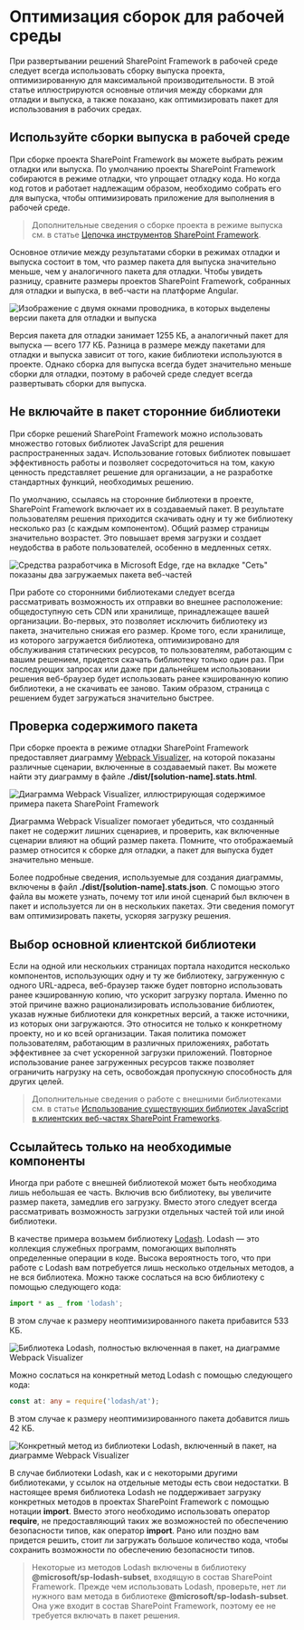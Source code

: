 # <a name="optimize-builds-for-production"></a>Оптимизация сборок для рабочей среды

При развертывании решений SharePoint Framework в рабочей среде следует всегда использовать сборку выпуска проекта, оптимизированную для максимальной производительности. В этой статье иллюстрируются основные отличия между сборками для отладки и выпуска, а также показано, как оптимизировать пакет для использования в рабочих средах.

## <a name="use-release-builds-in-production"></a>Используйте сборки выпуска в рабочей среде

При сборке проекта SharePoint Framework вы можете выбрать режим отладки или выпуска. По умолчанию проекты SharePoint Framework собираются в режиме отладки, что упрощает отладку кода. Но когда код готов и работает надлежащим образом, необходимо собрать его для выпуска, чтобы оптимизировать приложение для выполнения в рабочей среде.

> Дополнительные сведения о сборке проекта в режиме выпуска см. в статье [Цепочка инструментов SharePoint Framework](./sharepoint-framework-toolchain).

Основное отличие между результатами сборки в режимах отладки и выпуска состоит в том, что размер пакета для выпуска значительно меньше, чем у аналогичного пакета для отладки. Чтобы увидеть разницу, сравните размеры проектов SharePoint Framework, собранных для отладки и выпуска, в веб-части на платформе Angular.

![Изображение с двумя окнами проводника, в которых выделены версии пакета для отладки и выпуска](../../../images/guidance-productionbuilds-debug-vs-ship-bundle.png)

Версия пакета для отладки занимает 1255 КБ, а аналогичный пакет для выпуска — всего 177 КБ. Разница в размере между пакетами для отладки и выпуска зависит от того, какие библиотеки используются в проекте. Однако сборка для выпуска всегда будет значительно меньше сборки для отладки, поэтому в рабочей среде следует всегда развертывать сборки для выпуска.

## <a name="dont-include-third-party-libraries-in-the-bundle"></a>Не включайте в пакет сторонние библиотеки

При сборке решений SharePoint Framework можно использовать множество готовых библиотек JavaScript для решения распространенных задач. Использование готовых библиотек повышает эффективность работы и позволяет сосредоточиться на том, какую ценность представляет решение для организации, а не разработке стандартных функций, необходимых решению.

По умолчанию, ссылаясь на сторонние библиотеки в проекте, SharePoint Framework включает их в создаваемый пакет. В результате пользователям решения приходится скачивать одну и ту же библиотеку несколько раз (с каждым компонентом). Общий размер страницы значительно возрастет. Это повышает время загрузки и создает неудобства в работе пользователей, особенно в медленных сетях.

![Средства разработчика в Microsoft Edge, где на вкладке "Сеть" показаны два загружаемых пакета веб-частей](../../../images/guidance-productionbuilds-two-bundles-with-libraries.png)

При работе со сторонними библиотеками следует всегда рассматривать возможность их отправки во внешнее расположение: общедоступную сеть CDN или хранилище, принадлежащее вашей организации. Во-первых, это позволяет исключить библиотеку из пакета, значительно снижая его размер. Кроме того, если хранилище, из которого загружается библиотека, оптимизировано для обслуживания статических ресурсов, то пользователям, работающим с вашим решением, придется скачать библиотеку только один раз. При последующих запросах или даже при дальнейшем использовании решения веб-браузер будет использовать ранее кэшированную копию библиотеки, а не скачивать ее заново. Таким образом, страница с решением будет загружаться значительно быстрее.

## <a name="verify-the-contents-of-your-bundle"></a>Проверка содержимого пакета

При сборке проекта в режиме отладки SharePoint Framework предоставляет диаграмму [Webpack Visualizer](https://chrisbateman.github.io/webpack-visualizer/), на которой показаны различные сценарии, включенные в создаваемый пакет. Вы можете найти эту диаграмму в файле **./dist/[solution-name].stats.html**.

![Диаграмма Webpack Visualizer, иллюстрирующая содержимое примера пакета SharePoint Framework](../../../images/guidance-productionbuilds-webpack-visualizer-angular.png)

Диаграмма Webpack Visualizer помогает убедиться, что созданный пакет не содержит лишних сценариев, и проверить, как включенные сценарии влияют на общий размер пакета. Помните, что отображаемый размер относится к сборке для отладки, а пакет для выпуска будет значительно меньше.

Более подробные сведения, используемые для создания диаграммы, включены в файл **./dist/[solution-name].stats.json**. С помощью этого файла вы можете узнать, почему тот или иной сценарий был включен в пакет и используется ли он в нескольких пакетах. Эти сведения помогут вам оптимизировать пакеты, ускоряя загрузку решения.

## <a name="choose-your-primary-client-side-library"></a>Выбор основной клиентской библиотеки

Если на одной или нескольких страницах портала находится несколько компонентов, использующих одну и ту же библиотеку, загруженную с одного URL-адреса, веб-браузер также будет повторно использовать ранее кэшированную копию, что ускорит загрузку портала. Именно по этой причине важно рационализировать использование библиотек, указав нужные библиотеки для конкретных версий, а также источники, из которых они загружаются. Это относится не только к конкретному проекту, но и ко всей организации. Такая политика поможет пользователям, работающим в различных приложениях, работать эффективнее за счет ускоренной загрузки приложений. Повторное использование ранее загруженных ресурсов также позволяет ограничить нагрузку на сеть, освобождая пропускную способность для других целей.

> Дополнительные сведения о работе с внешними библиотеками см. в статье [Использование существующих библиотек JavaScript в клиентских веб-частях SharePoint Frameworks](../webparts/guidance/use-existing-javascript-libraries).

## <a name="reference-only-the-necessary-components"></a>Ссылайтесь только на необходимые компоненты

Иногда при работе с внешней библиотекой может быть необходима лишь небольшая ее часть. Включив всю библиотеку, вы увеличите размер пакета, замедлив его загрузку. Вместо этого следует всегда рассматривать возможность загрузки отдельных частей той или иной библиотеки.

В качестве примера возьмем библиотеку [Lodash](https://lodash.com). Lodash — это коллекция служебных программ, помогающих выполнять определенные операции в коде. Высока вероятность того, что при работе с Lodash вам потребуется лишь несколько отдельных методов, а не вся библиотека. Можно также сослаться на всю библиотеку с помощью следующего кода:

```ts
import * as _ from 'lodash';
```

В этом случае к размеру неоптимизированного пакета прибавится 533 КБ.

![Библиотека Lodash, полностью включенная в пакет, на диаграмме Webpack Visualizer](../../../images/guidance-productionbuilds-import-lodash.png)

Можно сослаться на конкретный метод Lodash с помощью следующего кода:

```ts
const at: any = require('lodash/at');
```

В этом случае к размеру неоптимизированного пакета добавится лишь 42 КБ.

![Конкретный метод из библиотеки Lodash, включенный в пакет, на диаграмме Webpack Visualizer](../../../images/guidance-productionbuilds-import-lodash-at.png)

В случае библиотеки Lodash, как и с некоторыми другими библиотеками, у ссылок на отдельные методы есть свои недостатки. В настоящее время библиотека Lodash не поддерживает загрузку конкретных методов в проектах SharePoint Framework с помощью нотации **import**. Вместо этого необходимо использовать оператор **require**, не предоставляющий таких же возможностей по обеспечению безопасности типов, как оператор **import**. Рано или поздно вам придется решить, стоит ли загружать большое количество кода, чтобы сохранить возможности по обеспечению безопасности типов.

> Некоторые из методов Lodash включены в библиотеку **@microsoft/sp-lodash-subset**, входящую в состав SharePoint Framework. Прежде чем использовать Lodash, проверьте, нет ли нужного вам метода в библиотеке **@microsoft/sp-lodash-subset**. Она уже входит в состав SharePoint Framework, поэтому ее не требуется включать в пакет решения.
